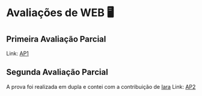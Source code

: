 # Avaliações de WEB 🖥️

## Primeira Avaliação Parcial
Link: [AP1](https://github.com/fixlipw/provas_web/tree/master/frontend/src/components/Prova01)

## Segunda Avaliação Parcial
A prova foi realizada em dupla e contei com a contribuição de [Iara](https://github.com/iaraslima)
Link: [AP2](https://github.com/fixlipw/provas_web/tree/master/frontend/src/components/Prova02/CRUD)
